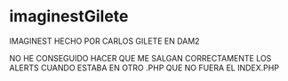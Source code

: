 # imaginestGilete
IMAGINEST HECHO POR CARLOS GILETE EN DAM2

NO HE CONSEGUIDO HACER QUE ME SALGAN CORRECTAMENTE LOS ALERTS CUANDO ESTABA EN OTRO .PHP QUE NO FUERA EL INDEX.PHP
